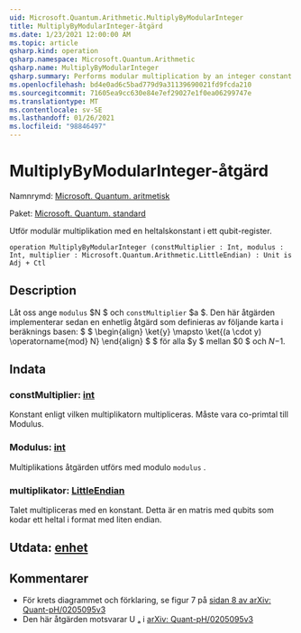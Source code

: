```yaml
---
uid: Microsoft.Quantum.Arithmetic.MultiplyByModularInteger
title: MultiplyByModularInteger-åtgärd
ms.date: 1/23/2021 12:00:00 AM
ms.topic: article
qsharp.kind: operation
qsharp.namespace: Microsoft.Quantum.Arithmetic
qsharp.name: MultiplyByModularInteger
qsharp.summary: Performs modular multiplication by an integer constant on a qubit register.
ms.openlocfilehash: bd4e0ad6c5bad779d9a31139690021fd9fcda210
ms.sourcegitcommit: 71605ea9cc630e84e7ef29027e1f0ea06299747e
ms.translationtype: MT
ms.contentlocale: sv-SE
ms.lasthandoff: 01/26/2021
ms.locfileid: "98846497"
---
```

# <a name="multiplybymodularinteger-operation"></a>MultiplyByModularInteger-åtgärd

Namnrymd: [Microsoft. Quantum. aritmetisk](xref:Microsoft.Quantum.Arithmetic)

Paket: [Microsoft. Quantum. standard](https://nuget.org/packages/Microsoft.Quantum.Standard)


Utför modulär multiplikation med en heltalskonstant i ett qubit-register.

```qsharp
operation MultiplyByModularInteger (constMultiplier : Int, modulus : Int, multiplier : Microsoft.Quantum.Arithmetic.LittleEndian) : Unit is Adj + Ctl
```


## <a name="description"></a>Description

Låt oss ange `modulus` $N $ och `constMultiplier` $a $.
Den här åtgärden implementerar sedan en enhetlig åtgärd som definieras av följande karta i beräknings basen: $ $ \begin{align} \ket{y} \mapsto \ket{(a \cdot y) \operatorname{mod} N} \end{align} $ $ för alla $y $ mellan $0 $ och $N-$1.

## <a name="input"></a>Indata

### <a name="constmultiplier--int"></a>constMultiplier: [int](xref:microsoft.quantum.lang-ref.int)

Konstant enligt vilken multiplikatorn multipliceras. Måste vara co-primtal till Modulus.


### <a name="modulus--int"></a>Modulus: [int](xref:microsoft.quantum.lang-ref.int)

Multiplikations åtgärden utförs med modulo `modulus` .


### <a name="multiplier--littleendian"></a>multiplikator: [LittleEndian](xref:Microsoft.Quantum.Arithmetic.LittleEndian)

Talet multipliceras med en konstant.
Detta är en matris med qubits som kodar ett heltal i format med liten endian.



## <a name="output--unit"></a>Utdata: [enhet](xref:microsoft.quantum.lang-ref.unit)



## <a name="remarks"></a>Kommentarer

- För krets diagrammet och förklaring, se figur 7 på [sidan 8 av arXiv: Quant-pH/0205095v3](https://arxiv.org/pdf/quant-ph/0205095v3.pdf#page=8)
- Den här åtgärden motsvarar U ₐ i [arXiv: Quant-pH/0205095v3](https://arxiv.org/pdf/quant-ph/0205095v3.pdf)